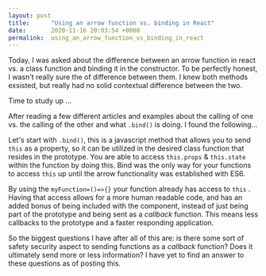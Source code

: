 ```yaml
---
layout: post
title:      "Using an arrow function vs. binding in React"
date:       2020-11-16 20:03:54 +0000
permalink:  using_an_arrow_function_vs_binding_in_react
---
```



Today, I was asked about the difference between an arrow function in react vs. a class function and binding it in the constructor.  To be perfectly honest, I wasn't really sure the of difference between them.  I knew both methods exsisted, but really had no solid contextual difference between the two.  

Time to study up ... 

After reading a few different articles and examples about the calling of one vs. the calling of the other and what `.bind()` is doing.  I found the following...

Let's start with `.bind()`,  this is a javascript method that allows you to send `this` as a property, so it can be utilized in the desired class function that resides in the prototype.  You are able to access `this.props` & `this.state` within the function by doing this.  Bind was the only way for your functions to access `this` up until the arrow functionality was established with ES6.

By using the `myFunction=()=>{}` your function already has access to `this` . Having that access allows for a more human readable code, and has an added bonus of being included with the component, instead of just being part of the prototype and being sent as a *callback* function.  This means less callbacks to the prototype and a faster responding application.

So the biggest questions I have after all of this are: is there some sort of safety security aspect to sending functions as a *callback* function?  Does it ultimately send more  or less information? I have yet to find an answer to these questions as of posting this.


